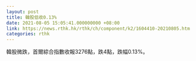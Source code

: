 ```yaml
---
layout: post
title: 韓股低收0.13%
date: 2021-08-05 15:05:41.000000000 +08:00
link: https://news.rthk.hk/rthk/ch/component/k2/1604410-20210805.htm
categories: rthk
---
```


韓股微跌，首爾綜合指數收報3276點，跌4點，跌幅0.13%。
